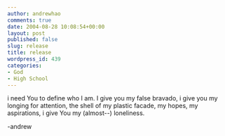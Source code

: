 ```yaml
---
author: andrewhao
comments: true
date: 2004-08-28 10:08:54+00:00
layout: post
published: false
slug: release
title: release
wordpress_id: 439
categories:
- God
- High School
---
```


i need You to define who I am. I give you my false bravado, i give you my longing for attention, the shell of my plastic facade, my hopes, my aspirations, i give You my (almost--) loneliness.

-andrew
